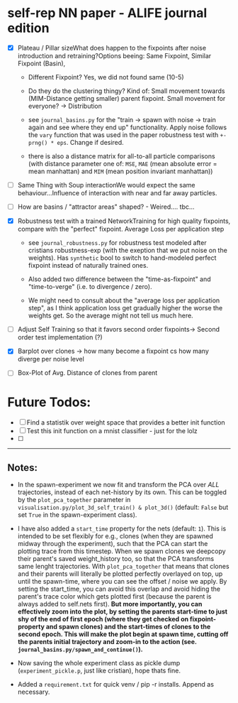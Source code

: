 # self-rep NN paper - ALIFE journal edition

- [x] Plateau / Pillar sizeWhat does happen to the fixpoints after noise introduction and retraining?Options beeing: Same Fixpoint, Similar Fixpoint (Basin), 
    - Different Fixpoint?
      Yes, we did not found same (10-5)
    - Do they do the clustering thingy?
      Kind of: Small movement towards (MIM-Distance getting smaller) parent fixpoint.
      Small movement for everyone? -> Distribution

    - see `journal_basins.py` for the "train -> spawn with noise -> train again and see where they end up" functionality. Apply noise follows the `vary` function that was used in the paper robustness test with `+- prng() * eps`. Change if desired.

    - there is also a distance matrix for all-to-all particle comparisons (with distance parameter one of: `MSE`, `MAE` (mean absolute error = mean manhattan) and `MIM` (mean position invariant manhattan))


- [ ] Same Thing with Soup interactionWe would expect the same behaviour...Influence of interaction with near and far away particles.

- [ ] How are basins / "attractor areas" shaped?
      - Weired.... tbc...

- [x] Robustness test with a trained NetworkTraining for high quality fixpoints, compare with the "perfect" fixpoint. Average Loss per application step
    
    - see `journal_robustness.py` for robustness test modeled after cristians robustness-exp (with the exeption that we put noise on the weights). Has `synthetic` bool to switch to hand-modeled perfect fixpoint instead of naturally trained ones. 

    - Also added two difference between the "time-as-fixpoint" and "time-to-verge" (i.e. to divergence / zero).

    - We might need to consult about the "average loss per application step", as I think application loss get gradually higher the worse the weights get. So the average might not tell us much here.

- [ ] Adjust Self Training so that it favors second order fixpoints-> Second order test implementation (?)

- [x] Barplot over clones -> how many become a fixpoint cs how many diverge per noise level

- [ ] Box-Plot of Avg. Distance of clones from parent

# Future Todos:

- [ ] Find a statistik over weight space that provides a better init function
- [ ] Test this init function on a mnist classifier - just for the lolz
- [ ] 
 
---
## Notes: 

- In the spawn-experiment we now fit and transform the PCA over *ALL* trajectories, instead of each net-history by its own. This can be toggled by the `plot_pca_together` parameter in `visualisation.py/plot_3d_self_train() & plot_3d()` (default: `False` but set `True` in the spawn-experiment class).

- I have also added a `start_time` property for the nets (default: `1`). This is intended to be set flexibly for e.g., clones (when they are spawned midway through the experiment), such that the PCA can start the plotting trace from this timestep. When we spawn clones we deepcopy their parent's saved weight_history too, so that the PCA transforms same lenght trajectories. With `plot_pca_together` that means that clones and their parents will literally be plotted perfectly overlayed on top, up until the spawn-time, where you can see the offset / noise we apply. By setting the start_time, you can avoid this overlap and avoid hiding the parent's trace color which gets plotted first (because the parent is always added to self.nets first). **But more importantly, you can effectively zoom into the plot, by setting the parents start-time to just shy of the end of first epoch (where they get checked on fixpoint-property and spawn clones) and the start-times of clones to the second epoch. This will make the plot begin at spawn time, cutting off the parents initial trajectory and zoom-in to the action (see. `journal_basins.py/spawn_and_continue()`).**

- Now saving the whole experiment class as pickle dump (`experiment_pickle.p`, just like cristian), hope thats fine.

- Added a `requirement.txt` for quick venv / pip -r installs. Append as necessary.  